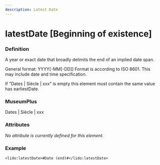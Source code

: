 ```yaml
---
description: Latest Date
---
```


# latestDate \[Beginning of existence\]

### Definition

A year or exact date that broadly delimits the end of an implied date span.

General format: YYYY\[-MM\[-DD\]\] Format is according to ISO 8601. This may include date and time specification.

If "Dates \| Siècle \| xxx" is empty this element must contain the same value has earliestDate.

### MuseumPlus

Dates \| Siècle \| xxx

### Attributes

_No attribute is currently defined for this element._

### Example

```text
<lido:latestDate>#Date (end)#</lido:latestDate>
```

